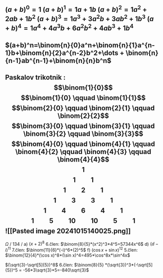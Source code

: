 $(a+b)^0=1$
$(a+b)^1=1a+1b$
$(a+b)^2=1a^2+2ab+1b^2$
$(a+b)^3=1a^3+3a^2b+3ab^2+1b^3$
$(a+b)^4=1a^4+4a^3b+6a^2b^2+4ab^3+1b^4$
---
$(a+b)^n=\binom{n}{0}a^n+\binom{n}{1}a^{n-1}b+\binom{n}{2}a^{n-2}b^2+\dots + \binom{n}{n-1}ab^{n-1}+\binom{n}{n}b^n$
---
Paskalov trikotnik :
$$\binom{1}{0}$$
$$\binom{1}{0} \qquad \binom{1}{1}$$
$$\binom{2}{0} \qquad \binom{2}{1} \qquad \binom{2}{2}$$
$$\binom{3}{0} \qquad \binom{3}{1} \qquad \binom{3}{2} \qquad \binom{3}{3}$$
$$\binom{4}{0} \qquad \binom{4}{1} \qquad \binom{4}{2} \qquad \binom{4}{3} \qquad \binom{4}{4}$$
$$1$$
$$1 \qquad 1$$
$$1 \qquad 2 \qquad 1$$
$$1 \qquad 3 \qquad 3 \qquad 1$$
$$1 \qquad 4 \qquad 6 \qquad 4 \qquad 1$$
$$1 \qquad 5 \qquad 10 \qquad 10 \qquad 5 \qquad 1$$
![[Pasted image 20241015140025.png]]
---
$\Omega$ / 134 /
a)
$(x+2)^8$
6.člen: $\binom{8}{5}*(x^2)^3*4^5=57344x^6$
d)
$(d-i)^{11}$
7.člen: $\binom{11}{6}*(-i)^6*(2)^5$
f)
$(\cos x + \sin x)^{12}$
5.člen: $\binom{12}{4}*(\cos x)^8*(\sin x)^4=495*\cos^8x*\sin^4x$

$(\sqrt{3}-\sqrt[5]{5})^8$
6.člen: $\binom{8}{5} *(\sqrt{3})^3*(-\sqrt[5]{5})^5 = -56*3\sqrt{3}*5=-840\sqrt{3}$



